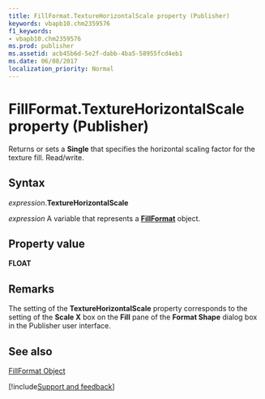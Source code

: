 ```yaml
---
title: FillFormat.TextureHorizontalScale property (Publisher)
keywords: vbapb10.chm2359576
f1_keywords:
- vbapb10.chm2359576
ms.prod: publisher
ms.assetid: acb45b6d-5e2f-dabb-4ba5-58955fcd4eb1
ms.date: 06/08/2017
localization_priority: Normal
---
```



# FillFormat.TextureHorizontalScale property (Publisher)

Returns or sets a  **Single** that specifies the horizontal scaling factor for the texture fill. Read/write.


## Syntax

_expression_.**TextureHorizontalScale**

_expression_ A variable that represents a **[FillFormat](publisher.fillformat.md)** object.


## Property value

 **FLOAT**


## Remarks

The setting of the  **TextureHorizontalScale** property corresponds to the setting of the **Scale X** box on the **Fill** pane of the **Format Shape** dialog box in the Publisher user interface.


## See also


 [FillFormat Object](Publisher.FillFormat.md)

[!include[Support and feedback](~/includes/feedback-boilerplate.md)]